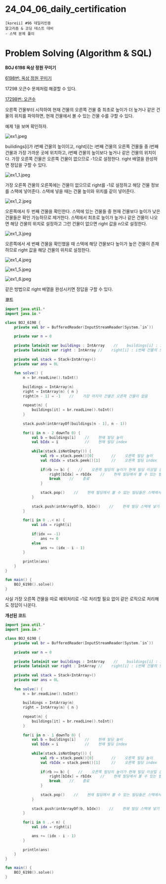 # 24_04_06_daily_certification

```
[koreii] #96 데일리인증
알고리즘 & 코딩 테스트 대비
- 스택 문제 풀이
```

# Problem Solving (Algorithm & SQL)

**BOJ 6198 옥상 정원 꾸미기**

[6198번: 옥상 정원 꾸미기](https://www.acmicpc.net/problem/6198)

17298 오큰수 문제처럼 해결할 수 있다.

[17298번: 오큰수](https://www.acmicpc.net/problem/17298)

오른쪽 건물부터 시작하여 현재 건물의 오른쪽 건물 중 최초로 높이가 더 높거나 같은 건물의 위치를 파악하면, 현재 건물에서 볼 수 있는 건물 수를 구할 수 있다.

예제 1을 보며 확인하자.

![ex1.jpeg](24_04_06_daily_certification%205376aa3eea4b4daf8e230932c3660339/ex1.jpeg)

builidings[i]가 i번째 건물의 높이이고, right[i]는 i번째 건물의 오른쪽 건물들 중 i번째 건물과 가장 가까운 곳에 위치하고, i번째 건물의 높이보다 높거나 같은 건물의 위치이다. 가장 오른쪽 건물은 오른쪽 건물이 없으므로 -1으로 설정한다. right 배열을 완성하면 정답을 구할 수 있다.

![ex1_1.jpeg](24_04_06_daily_certification%205376aa3eea4b4daf8e230932c3660339/ex1_1.jpeg)

가장 오른쪽 건물의 오른쪽에는 건물이 없으므로 right를 -1로 설정하고 해당 건물 정보를 스택에 넣어준다. 스택에 넣을 때는 건물 높이와 위치를 같이 넣어준다.

![ex1_2.jpeg](24_04_06_daily_certification%205376aa3eea4b4daf8e230932c3660339/ex1_2.jpeg)

오른쪽에서 두 번째 건물을 확인한다. 스택에 있는 건물들 중 현재 건물보다 높이가 낮은 건물들은 확인 가능하므로 제거한다. 스택에서 최초로 높이가 높거나 같은 건물이 나오면 해당 건물의 위치로 설정하고 그런 건물이 없으면 right 값을 n으로 설정한다.

![ex1_3.jpeg](24_04_06_daily_certification%205376aa3eea4b4daf8e230932c3660339/ex1_3.jpeg)

오른쪽에서 세 번째 건물을 확인했을 때 스택에 해당 건물보다 높이가 높은 건물이 존재하므로 right 값을 해당 건물의 위치로 설정한다.

![ex1_4.jpeg](24_04_06_daily_certification%205376aa3eea4b4daf8e230932c3660339/ex1_4.jpeg)

![ex1_5.jpeg](24_04_06_daily_certification%205376aa3eea4b4daf8e230932c3660339/ex1_5.jpeg)

![ex1_6.jpeg](24_04_06_daily_certification%205376aa3eea4b4daf8e230932c3660339/ex1_6.jpeg)

같은 방법으로 right 배열을 완성시키면 정답을 구할 수 있다.

**코드**

```kotlin
import java.util.*
import java.io.*

class BOJ_6198 {
    private val br = BufferedReader(InputStreamReader(System.`in`))
    
    private var n = 0
    
    private lateinit var buildings : IntArray    //    buildings[i] : i번째 건물의 높이
    private lateinit var right : IntArray //    right[i] : i번째 건물의 오른쪽 건물 중 최초로 i번째 건물 높이 이상인 건물의 index
    
    private val stack = Stack<IntArray>()
    private var ans = 0L
    
    fun solve() {
        n = br.readLine().toInt()
        
        buildings = IntArray(n)
        right = IntArray(n) { n }
        right[n - 1] = -1    //    가장 마지막 건물은 오른쪽 건물이 없음
        
        repeat(n) {
            buildings[it] = br.readLine().toInt()
        }
        
        stack.push(intArrayOf(buildings[n - 1], n - 1))
        
        for(i in n - 2 downTo 0) {
            val b = buildings[i]    //    현재 빌딩 높이
            val bIdx = i            //    현재 빌딩 index
            
            while(stack.isNotEmpty()) {
                val rb = stack.peek()[0]        //    오른쪽 빌딩 높이
                val rbIdx = stack.peek()[1]     //    오른쪽 빌딩 index
                
                if(rb >= b) {    //    오른쪽 빌딩의 높이가 현재 빌딩 이상일 경우
                    right[bIdx] = rbIdx    //    현재 빌딩에서 볼 수 있는 빌딩 수 결정됨
                    break    //    종료
                }
                
                stack.pop()    //    현재 빌딩에서 볼 수 있는 빌딩들은 스택에서 제거
            }
            
            stack.push(intArrayOf(b, bIdx))    //    현재 빌딩 스택에 넣기
        }
        
        for(i in 0 ..< n) {
            val idx = right[i]
            
            if(idx == -1)
                ans += 0
            else
                ans += (idx - i - 1)
        }
        
        println(ans)
    }
}

fun main() {
    BOJ_6198().solve()
}
```

사실 가장 오른쪽 건물을 따로 예외처리로 -1로 처리할 필요 없이 같은 로직으로 처리해도 정답이 나온다.

**개선된 코드**

```kotlin
import java.util.*
import java.io.*

class BOJ_6198 {
    private val br = BufferedReader(InputStreamReader(System.`in`))
    
    private var n = 0
    
    private lateinit var buildings : IntArray    //    buildings[i] : i번째 건물의 높이
    private lateinit var right : IntArray //    right[i] : i번째 건물의 오른쪽 건물 중 최초로 i번째 건물 높이 이상인 건물의 index
    
    private val stack = Stack<IntArray>()
    private var ans = 0L
    
    fun solve() {
        n = br.readLine().toInt()
        
        buildings = IntArray(n)
        right = IntArray(n) { n }
        
        repeat(n) {
            buildings[it] = br.readLine().toInt()
        }
        
        for(i in n - 1 downTo 0) {
            val b = buildings[i]    //    현재 빌딩 높이
            val bIdx = i            //    현재 빌딩 index
            
            while(stack.isNotEmpty()) {
                val rb = stack.peek()[0]        //    오른쪽 빌딩 높이
                val rbIdx = stack.peek()[1]     //    오른쪽 빌딩 index
                
                if(rb >= b) {    //    오른쪽 빌딩의 높이가 현재 빌딩 이상일 경우
                    right[bIdx] = rbIdx    //    현재 빌딩에서 볼 수 있는 빌딩 수 결정됨
                    break    //    종료
                }
                
                stack.pop()    //    현재 빌딩에서 볼 수 있는 빌딩들은 스택에서 제거
            }
            
            stack.push(intArrayOf(b, bIdx))    //    현재 빌딩 스택에 넣기
        }
        
        for(i in 0 ..< n) {
            val idx = right[i]

            ans += (idx - i - 1)
        }
        
        println(ans)
    }
}

fun main() {
    BOJ_6198().solve()
}
```